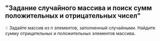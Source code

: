 ## "Задание случайного массива и поиск сумм положительных и отрицательных чисел"

💡 Задайте массив из n элементов, заполненный случайными. Найдите сумму отрицательных и положительных элементов массива.